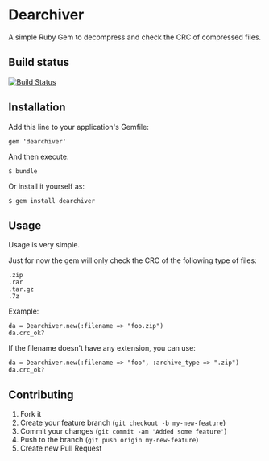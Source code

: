 # Dearchiver

A simple Ruby Gem to decompress and check the CRC of compressed files.

## Build status

[![Build Status](https://travis-ci.org/eljuanchosf/dearchiver.png)](https://travis-ci.org/eljuanchosf/dearchiver)

## Installation

Add this line to your application's Gemfile:

    gem 'dearchiver'

And then execute:

    $ bundle

Or install it yourself as:

    $ gem install dearchiver

## Usage

Usage is very simple.

Just for now the gem will only check the CRC of the following type of files:

    .zip
    .rar
    .tar.gz
    .7z

Example:

    da = Dearchiver.new(:filename => "foo.zip")
    da.crc_ok?

If the filename doesn't have any extension, you can use:

    da = Dearchiver.new(:filename => "foo", :archive_type => ".zip")
    da.crc_ok?

## Contributing

1. Fork it
2. Create your feature branch (`git checkout -b my-new-feature`)
3. Commit your changes (`git commit -am 'Added some feature'`)
4. Push to the branch (`git push origin my-new-feature`)
5. Create new Pull Request

